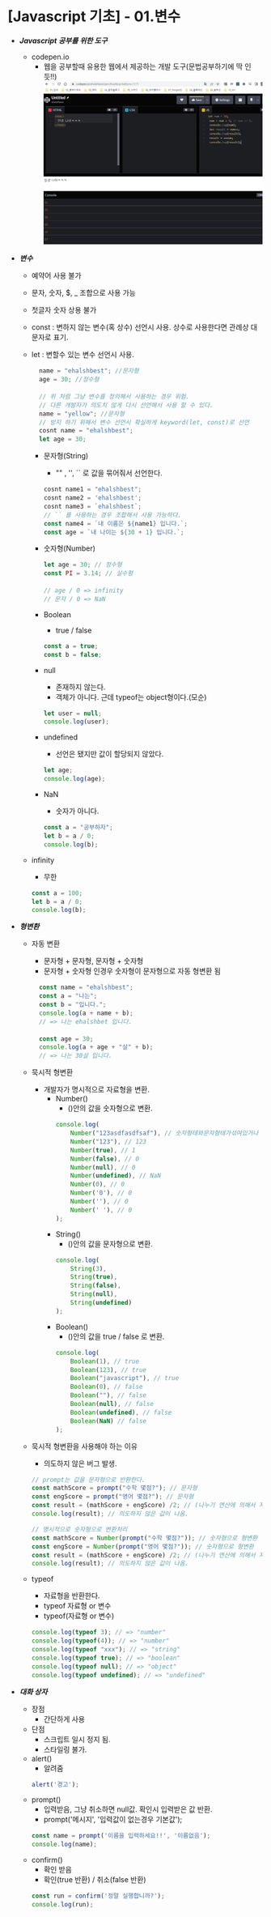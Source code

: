 # [Javascript 기초] - 01.변수

* ___Javascript 공부를 위한 도구___
  - codepen.io 
    - 웹을 공부할때 유용한 웹에서 제공하는 개발 도구(문법공부하기에 딱 인듯!!)  
    ![캡처](_Img/codepen-io.PNG)


* ___변수___
  - 예약어 사용 불가
  - 문자, 숫자, $, _ 조합으로 사용 가능
  - 첫글자 숫자 상용 불가
  - const : 변하지 않는 변수(혹 상수) 선언시 사용. 상수로 사용한다면 관례상 대문자로 표기.
  - let : 변할수 있는 변수 선언시 사용.
    ```javascript
      name = "ehalshbest"; //문자형
      age = 30; //정수형

      // 위 처럼 그냥 변수를 정의해서 사용하는 경우 위험.
      // 다른 개발자가 의도치 않게 다시 선언해서 사용 할 수 있다.
      name = "yellow"; //문자형
      // 방지 하기 위해서 변수 선언시 확실하게 keyword(let, const)로 선언
      cosnt name = "ehalshbest";
      let age = 30;
    ``` 

    - 문자형(String)
      - "" , '', `` 로 값을 묶어줘서 선언한다.
      ```javascript
      cosnt name1 = "ehalshbest";
      cosnt name2 = 'ehalshbest';
      cosnt name3 = `ehalshbest`;
      // `` 를 사용하는 경우 조합해서 사용 가능하다.
      const name4 = `내 이름은 ${name1} 입니다.`;
      const age = `내 나이는 ${30 + 1} 입니다.`;
      ```  

    - 숫자형(Number)
      ```javascript
      let age = 30; // 정수형
      const PI = 3.14; // 실수형
      
      // age / 0 => infinity
      // 문자 / 0 => NaN
      ``` 

    - Boolean
      - true / false
      ```javascript
      const a = true;
      const b = false;
      ``` 

    - null
      - 존재하지 않는다.
      - 객체가 아니다. 근데 typeof는 object형이다.(모순)
      ```javascript
      let user = null;
      console.log(user);
      ``` 

    - undefined
      - 선언은 됐지만 값이 할당되지 않았다.
      ```javascript
      let age;
      console.log(age);
      ``` 

    - NaN
      - 숫자가 아니다.
      ```javascript
      const a = "공부하자";
      let b = a / 0;
      console.log(b);
      ``` 

   - infinity
      - 무한
      ```javascript
      const a = 100;
      let b = a / 0;
      console.log(b);
      ``` 

* ___형변환___
  - 자동 변환
    - 문자형 + 문자형, 문자형 + 숫자형
    - 문자형 + 숫자형 인경우 숫자형이 문자형으로 자동 형변환 됨
    ```javascript
      const name = "ehalshbest";
      const a = "나는";
      const b = "입니다.";
      console.log(a + name + b);
      // => 나는 ehalshbet 입니다.

      const age = 30;
      console.log(a + age + "살" + b);
      // => 나는 30살 입니다.
    ``` 

  - 묵시적 형변환
    - 개발자가 명시적으로 자료형을 변환.
      - Number()
        - ()안의 값을 숫자형으로 변환.
        ```javascript
        console.log(
	        Number("123asdfasdfsaf"), // 숫자형태와문자형태가섞여있거나 숫자형태가 없는경우 NaN으로 변환됨
	        Number("123"), // 123
	        Number(true), // 1
	        Number(false), // 0
	        Number(null), // 0
	        Number(undefined), // NaN
	        Number(0), // 0
	        Number('0'), // 0
	        Number(''), // 0
	        Number(' '), // 0
        );
        ``` 
      - String()
        - ()안의 값을 문자형으로 변환.
        ```javascript
        console.log(
	        String(3),
	        String(true),
	        String(false),
	        String(null),
	        String(undefined)
        );
        ```  
      - Boolean()
        - ()안의 값을 true / false 로 변환.
        ```javascript
        console.log(
	       	Boolean(1), // true
	        Boolean(123), // true
	        Boolean("javascript"), // true
	        Boolean(0), // false
	        Boolean(""), // false
	        Boolean(null), // false
	        Boolean(undefined), // false
	        Boolean(NaN) // false
        );
        ```
  - 묵시적 형변환을 사용해야 하는 이유
    - 의도하지 않은 버그 발생.
    ```javascript
    // prompt는 값을 문자형으로 반환한다.
    const mathScore = prompt("수학 몇점?"); // 문자형
    const engScore = prompt("영어 몇점?"); // 문자형
    const result = (mathScore + engScore) /2; // (나누기 연산에 의해서 자동형 변환)
    console.log(result); // 의도하지 않은 값이 나옴.
    ``` 
    ```javascript
    // 명시적으로 숫자형으로 변환처리
    const mathScore = Number(prompt("수학 몇점?")); // 숫자형으로 형변환
    const engScore = Number(prompt("영어 몇점?")); // 숫자형으로 형변환
    const result = (mathScore + engScore) /2; // (나누기 연산에 의해서 자동형 변환)
    console.log(result); // 의도하지 않은 값이 나옴.
    ``` 

  - typeof
    - 자료형을 반환한다.
    - typeof 자료형 or 변수
    - typeof(자료형 or 변수)
    ```javascript
    console.log(typeof 3); // => "number"
    console.log(typeof(4)); // => "number"
    console.log(typeof "xxx"); // => "string"
    console.log(typeof true); // => "boolean"
    console.log(typeof null); // => "object"
    console.log(typeof undefined); // => "undefined"
    ``` 

* ___대화 상자___
  - 장점
    - 간단하게 사용
  - 단점
    - 스크립트 일시 정지 됨.
    - 스타일링 불가.
  - alert()
    - 알려줌
    ```javascript
    alert('경고');
    ```  
  - prompt()
    - 입력받음, 그냥 취소하면 null값. 확인시 입력받은 값 반환.
    - prompt('메시지', '입력값이 없는경우 기본값');
    ```javascript
    const name = prompt('이름을 입력하세요!!', '이름없음');
    console.log(name);
    ```  
  - confirm()
    - 확인 받음
    - 확인(true 반환) / 취소(false 반환)
    ```javascript
    const run = confirm('정말 실행합니까?');
    console.log(run);
    ``` 

